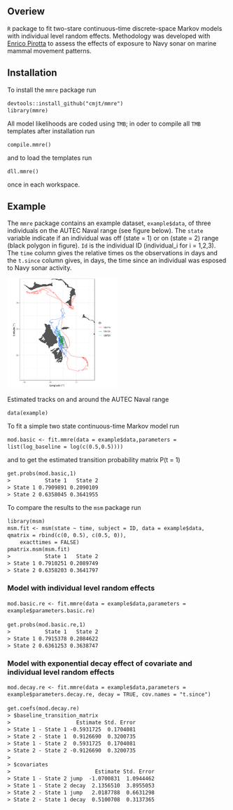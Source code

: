 Overiew
-------

`R` package to fit two-stare continuous-time discrete-space Markov
models with individual level random effects. Methodology was developed
with [Enrico Pirotta](mailto:pirotta.enrico@gmail.com) to assess the
effects of exposure to Navy sonar on marine mammal movement patterns.

Installation
------------

To install the `mmre` package run

    devtools::install_github("cmjt/mmre")
    library(mmre)

All model likelihoods are coded using `TMB`; in oder to compile all
`TMB` templates after installation run

    compile.mmre()

and to load the templates run

    dll.mmre()

once in each workspace.

Example
-------

The `mmre` package contains an example dataset, `example$data`, of three
individuals on the AUTEC Naval range (see figure below). The `state`
variable indicate if an individual was off (state = 1) or on (state = 2)
range (black polygon in figure). `Id` is the individual ID
(individual\_i for i = 1,2,3). The `time` column gives the relative
times os the observations in days and the `t.since` column gives, in
days, the time since an individual was esposed to Navy sonar activity.

<img src="inst/docs/figure/AUTEC.png" alt="Estimated tracks on and around the AUTEC Naval range" width="50%" />
<p class="caption">
Estimated tracks on and around the AUTEC Naval range
</p>

    data(example)

To fit a simple two state continuous-time Markov model run

    mod.basic <- fit.mmre(data = example$data,parameters = list(log_baseline = log(c(0.5,0.5))))

and to get the estimated transition probability matrix P(t = 1)

    get.probs(mod.basic,1)
    >           State 1   State 2
    > State 1 0.7909891 0.2090109
    > State 2 0.6358045 0.3641955

To compare the results to the `msm` package run

    library(msm)
    msm.fit <- msm(state ~ time, subject = ID, data = example$data, qmatrix = rbind(c(0, 0.5), c(0.5, 0)),  
        exacttimes = FALSE)
    pmatrix.msm(msm.fit)
    >           State 1   State 2
    > State 1 0.7910251 0.2089749
    > State 2 0.6358203 0.3641797

### Model with individual level random effects

    mod.basic.re <- fit.mmre(data = example$data,parameters = example$parameters.basic.re)

    get.probs(mod.basic.re,1)
    >           State 1   State 2
    > State 1 0.7915378 0.2084622
    > State 2 0.6361253 0.3638747

### Model with exponential decay effect of covariate and individual level random effects

    mod.decay.re <- fit.mmre(data = example$data,parameters = example$parameters.decay.re, decay = TRUE, cov.names = "t.since")

    get.coefs(mod.decay.re)
    > $baseline_transition_matrix
    >                     Estimate Std. Error
    > State 1 - State 1 -0.5931725  0.1704081
    > State 2 - State 1  0.9126690  0.3200735
    > State 1 - State 2  0.5931725  0.1704081
    > State 2 - State 2 -0.9126690  0.3200735
    > 
    > $covariates
    >                           Estimate Std. Error
    > State 1 - State 2 jump  -1.0700831  1.0944462
    > State 1 - State 2 decay  2.1356510  3.8955053
    > State 2 - State 1 jump   2.0187788  0.6631298
    > State 2 - State 1 decay  0.5100708  0.3137365
